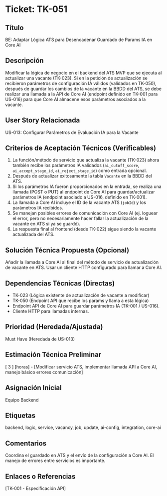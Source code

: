 # Ticket: TK-051

## Título
BE: Adaptar Lógica ATS para Desencadenar Guardado de Params IA en Core AI

## Descripción
Modificar la lógica de negocio en el backend del ATS MVP que se ejecuta al actualizar una vacante (TK-023). Si en la petición de actualización se recibieron parámetros de configuración IA válidos (validados en TK-050), después de guardar los cambios de la vacante en la BBDD del ATS, se debe realizar una llamada a la API de Core AI (endpoint definido en TK-001 para US-016) para que Core AI almacene esos parámetros asociados a la vacante.

## User Story Relacionada
US-013: Configurar Parámetros de Evaluación IA para la Vacante

## Criterios de Aceptación Técnicos (Verificables)
1.  La función/método de servicio que actualiza la vacante (TK-023) ahora también recibe los parámetros IA validados (`ai_cutoff_score`, `ai_accept_stage_id`, `ai_reject_stage_id`) como entrada opcional.
2.  Después de actualizar exitosamente la tabla `Vacante` en la BBDD del ATS.
3.  Si los parámetros IA fueron proporcionados en la entrada, se realiza una llamada (POST o PUT) al endpoint de Core AI para guardar/actualizar parámetros IA (endpoint asociado a US-016, definido en TK-001).
4.  La llamada a Core AI incluye el ID de la vacante ATS (`jobId`) y los parámetros IA recibidos.
5.  Se manejan posibles errores de comunicación con Core AI (ej. loguear el error, pero no necesariamente hacer fallar la actualización de la vacante en ATS si ya se guardó).
6.  La respuesta final al frontend (desde TK-022) sigue siendo la vacante actualizada del ATS.

## Solución Técnica Propuesta (Opcional)
Añadir la llamada a Core AI al final del método de servicio de actualización de vacante en ATS. Usar un cliente HTTP configurado para llamar a Core AI.

## Dependencias Técnicas (Directas)
* TK-023 (Lógica existente de actualización de vacante a modificar)
* TK-050 (Endpoint API que recibe los params y llama a esta lógica)
* Endpoint API de Core AI para guardar parámetros IA (TK-001 / US-016).
* Cliente HTTP para llamadas internas.

## Prioridad (Heredada/Ajustada)
Must Have (Heredada de US-013)

## Estimación Técnica Preliminar
[ 3 ] [horas] - [Modificar servicio ATS, implementar llamada API a Core AI, manejo básico errores comunicación]

## Asignación Inicial
Equipo Backend

## Etiquetas
backend, logic, service, vacancy, job, update, ai-config, integration, core-ai

## Comentarios
Coordina el guardado en ATS y el envío de la configuración a Core AI. El manejo de errores entre servicios es importante.

## Enlaces o Referencias
[TK-001 - Especificación API]